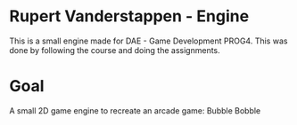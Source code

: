 # Rupert Vanderstappen - Engine

This is a small engine made for DAE - Game Development PROG4. This was done by following the course and doing the assignments.

# Goal

A small 2D game engine to recreate an arcade game: Bubble Bobble
